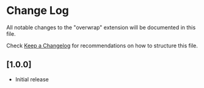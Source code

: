# Change Log

All notable changes to the "overwrap" extension will be documented in this file.

Check [Keep a Changelog](http://keepachangelog.com/) for recommendations on how to structure this file.

## [1.0.0]

- Initial release
